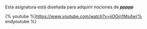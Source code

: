 Esta asignatura está diseñada para adquirir nociones de _**ppppp**_

{% youtube %}https://www.youtube.com/watch?v=jiOGjn1Ms4w{% endyoutube %}


